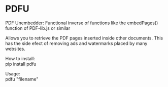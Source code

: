 # PDFU
PDF Unembedder: Functional inverse of functions like the embedPages() function of PDF-lib.js or similar</br>

Allows you to retrieve the PDF pages inserted inside other documents. This has the side efect of removing ads and watermarks placed by many websites.

How to install:</br>
pip install pdfu</br>

Usage:</br>
pdfu "filename"</br>


